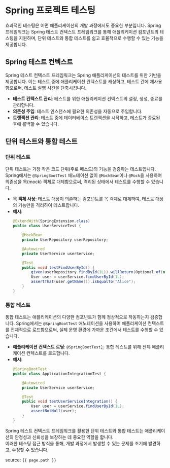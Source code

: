 # Spring 프로젝트 테스팅

효과적인 테스팅은 어떤 애플리케이션의 개발 과정에서도 중요한 부분입니다. Spring 프레임워크는 Spring 테스트 컨텍스트 프레임워크를 통해 애플리케이션 컴포넌트의 테스팅을 지원하며, 단위 테스트와 통합 테스트를 쉽고 효율적으로 수행할 수 있는 기능을 제공합니다.

## Spring 테스트 컨텍스트

Spring 테스트 컨텍스트 프레임워크는 Spring 애플리케이션의 테스트를 위한 기반을 제공합니다. 이는 테스트 중에 애플리케이션 컨텍스트를 캐싱하고, 테스트 간에 재사용함으로써, 테스트 실행 시간을 단축시킵니다.

- **테스트 컨텍스트 관리**: 테스트를 위한 애플리케이션 컨텍스트의 설정, 생성, 종료를 관리합니다.
- **의존성 주입**: 테스트 인스턴스에 필요한 의존성을 자동으로 주입합니다.
- **트랜잭션 관리**: 테스트 중에 데이터베이스 트랜잭션을 시작하고, 테스트가 종료된 후에 롤백할 수 있습니다.

## 단위 테스트와 통합 테스트

### 단위 테스트

단위 테스트는 가장 작은 코드 단위(주로 메소드)의 기능을 검증하는 테스트입니다. Spring에서는 `@SpringBootTest` 애노테이션 없이 `@MockBean`이나 `@Mock`을 사용하여 의존성을 목(mock) 객체로 대체함으로써, 격리된 상태에서 테스트를 수행할 수 있습니다.

- **목 객체 사용**: 테스트 대상이 의존하는 컴포넌트를 목 객체로 대체하여, 테스트 대상의 기능만을 격리하여 테스트합니다.
- **예시**:
  ```java
  @ExtendWith(SpringExtension.class)
  public class UserServiceTest {

      @MockBean
      private UserRepository userRepository;

      @Autowired
      private UserService userService;

      @Test
      public void testFindUserById() {
          given(userRepository.findById(1L)).willReturn(Optional.of(new User("Alice")));
          User user = userService.findUserById(1L);
          assertThat(user.getName()).isEqualTo("Alice");
      }
  }
  ```

### 통합 테스트

통합 테스트는 애플리케이션의 다양한 컴포넌트가 함께 정상적으로 작동하는지 검증합니다. Spring에서는 `@SpringBootTest` 애노테이션을 사용하여 애플리케이션 컨텍스트를 전체적으로 로드함으로써, 실제 운영 환경에 가까운 조건에서 테스트를 수행할 수 있습니다.

- **애플리케이션 컨텍스트 로딩**: `@SpringBootTest`는 통합 테스트를 위해 전체 애플리케이션 컨텍스트를 로드합니다.
- **예시**:
  ```java
  @SpringBootTest
  public class ApplicationIntegrationTest {

      @Autowired
      private UserService userService;

      @Test
      public void testUserServiceIntegration() {
          User user = userService.findUserById(1L);
          assertNotNull(user);
      }
  }
  ```

Spring 테스트 컨텍스트 프레임워크를 활용한 단위 테스트와 통합 테스트는 애플리케이션의 안정성과 신뢰성을 보장하는 데 중요한 역할을 합니다. <br>이러한 테스팅 접근 방식을 통해, 개발 과정에서 발생할 수 있는 문제를 조기에 발견하고, 수정할 수 있습니다.

source: `{{ page.path }}`
